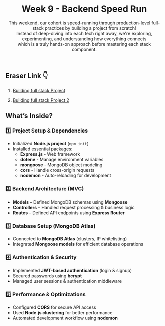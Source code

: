 <h1 align="center">
  Week 9 - Backend Speed Run
</h1> 
<p align="center">
    This weekend, our cohort is speed-running through production-level full-stack practices by building a project from scratch! <br>
    Instead of deep-diving into each tech right away, we're exploring, experimenting, and understanding how everything connects <br>
    which is a truly hands-on approach before mastering each stack component.
</p>

<br>

## Eraser Link 👇

1. [Building full stack Project](https://app.eraser.io/workspace/aqaTC9ma4qmZ9CDuSriU)

2. [Building full stack Project 2](https://app.eraser.io/workspace/aqaTC9ma4qmZ9CDuSriU)


## What’s Inside?  

### **1️⃣ Project Setup & Dependencies**  
- Initialized **Node.js project** (`npm init`)  
- Installed essential packages:  
  - **Express.js** - Web framework  
  - **dotenv** - Manage environment variables  
  - **mongoose** - MongoDB object modeling  
  - **cors** - Handle cross-origin requests  
  - **nodemon** - Auto-reloading for development  

### **2️⃣ Backend Architecture (MVC)**  
- **Models** – Defined MongoDB schemas using **Mongoose**  
- **Controllers** – Handled request processing & business logic  
- **Routes** – Defined API endpoints using **Express Router**  

### **3️⃣ Database Setup (MongoDB Atlas)**  
- Connected to **MongoDB Atlas** (clusters, IP whitelisting)  
- Integrated **Mongoose models** for efficient database operations  

### **4️⃣ Authentication & Security**  
- Implemented **JWT-based authentication** (login & signup)  
- Secured passwords using **bcrypt**  
- Managed user sessions & authentication middleware  

### **5️⃣ Performance & Optimizations**  
- Configured **CORS** for secure API access  
- Used **Node.js clustering** for better performance  
- Automated development workflow using **nodemon**  
